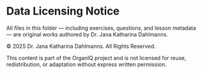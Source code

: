 # Data Licensing Notice

All files in this folder — including exercises, questions, and lesson metadata — are original works authored by Dr. Jana Katharina Dahlmanns.

© 2025 Dr. Jana Katharina Dahlmanns. All Rights Reserved.

This content is part of the OrganIQ project and is not licensed for reuse, redistribution, or adaptation without express written permission.
